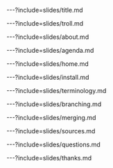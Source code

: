 ---?include=slides/title.md

---?include=slides/troll.md

---?include=slides/about.md

---?include=slides/agenda.md

---?include=slides/home.md

---?include=slides/install.md

---?include=slides/terminology.md

---?include=slides/branching.md

---?include=slides/merging.md

---?include=slides/sources.md

---?include=slides/questions.md

---?include=slides/thanks.md